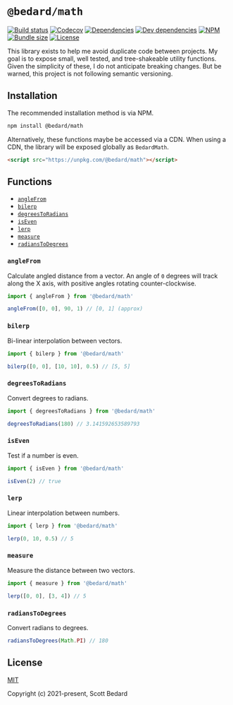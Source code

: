 # `@bedard/math`

[![Build status](https://img.shields.io/github/workflow/status/scottbedard/math/Test)](https://github.com/scottbedard/math/actions)
[![Codecov](https://img.shields.io/codecov/c/github/scottbedard/math)](https://codecov.io/gh/scottbedard/math)
[![Dependencies](https://img.shields.io/david/scottbedard/math)](https://david-dm.org/scottbedard/math)
[![Dev dependencies](https://img.shields.io/david/dev/scottbedard/math)](https://david-dm.org/scottbedard/math?type=dev)
[![NPM](https://img.shields.io/npm/v/@bedard/math)](https://www.npmjs.com/package/@bedard/math)
[![Bundle size](https://img.shields.io/bundlephobia/minzip/@bedard/math?label=gzipped)](https://bundlephobia.com/result?p=@bedard/math)
[![License](https://img.shields.io/github/license/scottbedard/math?color=blue)](https://github.com/scottbedard/math/blob/main/LICENSE)

This library exists to help me avoid duplicate code between projects. My goal is to expose small, well tested, and tree-shakeable utility functions. Given the simplicity of these, I do not anticipate breaking changes. But be warned, this project is not following semantic versioning.

## Installation

The recommended installation method is via NPM.

```bash
npm install @bedard/math
```

Alternatively, these functions maybe be accessed via a CDN. When using a CDN, the library will be exposed globally as `BedardMath`.

```html
<script src="https://unpkg.com/@bedard/math"></script>
```

## Functions

- [`angleFrom`](#angleFrom)
- [`bilerp`](#bilerp)
- [`degreesToRadians`](#degreesToRadians)
- [`isEven`](#isEven)
- [`lerp`](#lerp)
- [`measure`](#measure)
- [`radiansToDegrees`](#radiansToDegrees)

### `angleFrom`

Calculate angled distance from a vector. An angle of `0` degrees will track along the X axis, with positive angles rotating counter-clockwise.

```js
import { angleFrom } from '@bedard/math'

angleFrom([0, 0], 90, 1) // [0, 1] (approx)
```

### `bilerp`

Bi-linear interpolation between vectors.

```js
import { bilerp } from '@bedard/math'

bilerp([0, 0], [10, 10], 0.5) // [5, 5]
```

### `degreesToRadians`

Convert degrees to radians.

```js
import { degreesToRadians } from '@bedard/math'

degreesToRadians(180) // 3.141592653589793
```

### `isEven`

Test if a number is even.

```js
import { isEven } from '@bedard/math'

isEven(2) // true
```

### `lerp`

Linear interpolation between numbers.

```js
import { lerp } from '@bedard/math'

lerp(0, 10, 0.5) // 5
```

### `measure`

Measure the distance between two vectors.

```js
import { measure } from '@bedard/math'

lerp([0, 0], [3, 4]) // 5
```

### `radiansToDegrees`

Convert radians to degrees.

```js
radiansToDegrees(Math.PI) // 180
```

## License

[MIT](https://github.com/scottbedard/math/blob/main/LICENSE)

Copyright (c) 2021-present, Scott Bedard
